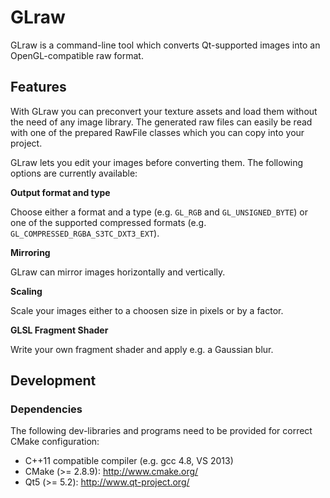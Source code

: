 # GLraw

GLraw is a command-line tool which converts Qt-supported images into an OpenGL-compatible raw format.

## Features

With GLraw you can preconvert your texture assets and load them without the need of any image library. The generated raw 
files can easily be read with one of the prepared RawFile classes which you can copy into your project.

GLraw lets you edit your images before converting them. The following options are currently available:

__Output format and type__

Choose either a format and a type (e.g. `GL_RGB` and `GL_UNSIGNED_BYTE`) or one of the supported compressed formats (e.g. `GL_COMPRESSED_RGBA_S3TC_DXT3_EXT`).

__Mirroring__

GLraw can mirror images horizontally and vertically.

__Scaling__

Scale your images either to a choosen size in pixels or by a factor.

__GLSL Fragment Shader__

Write your own fragment shader and apply e.g. a Gaussian blur.


## Development

### Dependencies

The following dev-libraries and programs need to be provided for correct CMake configuration:

* C++11 compatible compiler (e.g. gcc 4.8, VS 2013)
* CMake (>= 2.8.9): http://www.cmake.org/
* Qt5 (>= 5.2): http://www.qt-project.org/

 

